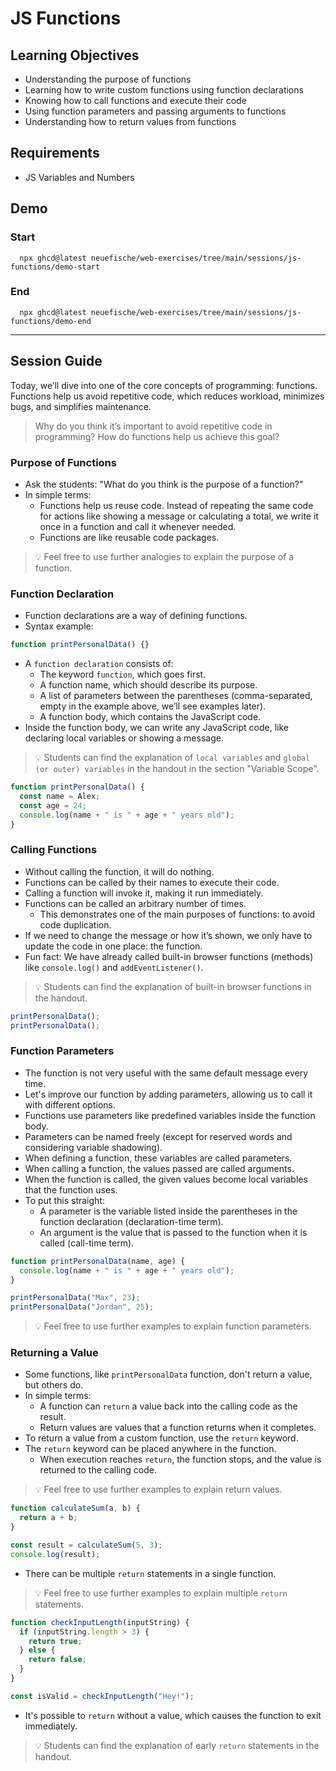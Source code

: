 # JS Functions

## Learning Objectives

- Understanding the purpose of functions
- Learning how to write custom functions using function declarations
- Knowing how to call functions and execute their code
- Using function parameters and passing arguments to functions
- Understanding how to return values from functions

## Requirements

- JS Variables and Numbers

## Demo

### Start

```
  npx ghcd@latest neuefische/web-exercises/tree/main/sessions/js-functions/demo-start

```

### End

```
  npx ghcd@latest neuefische/web-exercises/tree/main/sessions/js-functions/demo-end
```

---

## Session Guide

Today, we’ll dive into one of the core concepts of programming: functions. Functions help us avoid repetitive code, which reduces workload, minimizes bugs, and simplifies maintenance.

> Why do you think it’s important to avoid repetitive code in programming? How do functions help us achieve this goal?

### Purpose of Functions

- Ask the students: "What do you think is the purpose of a function?"
- In simple terms:
  - Functions help us reuse code. Instead of repeating the same code for actions like showing a message or calculating a total, we write it once in a function and call it whenever needed.
  - Functions are like reusable code packages.

> 💡 Feel free to use further analogies to explain the purpose of a function.

### Function Declaration

- Function declarations are a way of defining functions.
- Syntax example:

```js
function printPersonalData() {}
```

- A `function declaration` consists of:
  - The keyword `function`, which goes first.
  - A function name, which should describe its purpose.
  - A list of parameters between the parentheses (comma-separated, empty in the example above, we’ll see examples later).
  - A function body, which contains the JavaScript code.
- Inside the function body, we can write any JavaScript code, like declaring local variables or showing a message.

> 💡 Students can find the explanation of `local variables` and `global (or outer) variables` in the handout in the section "Variable Scope".

```js
function printPersonalData() {
  const name = Alex;
  const age = 24;
  console.log(name + " is " + age + " years old");
}
```

### Calling Functions

- Without calling the function, it will do nothing.
- Functions can be called by their names to execute their code.
- Calling a function will invoke it, making it run immediately.
- Functions can be called an arbitrary number of times.
  - This demonstrates one of the main purposes of functions: to avoid code duplication.
- If we need to change the message or how it’s shown, we only have to update the code in one place: the function.
- Fun fact: We have already called built-in browser functions (methods) like `console.log()` and `addEventListener()`.

> 💡 Students can find the explanation of built-in browser functions in the handout.

```js
printPersonalData();
printPersonalData();
```

### Function Parameters

- The function is not very useful with the same default message every time.
- Let's improve our function by adding parameters, allowing us to call it with different options.
- Functions use parameters like predefined variables inside the function body.
- Parameters can be named freely (except for reserved words and considering variable shadowing).
- When defining a function, these variables are called parameters.
- When calling a function, the values passed are called arguments.
- When the function is called, the given values become local variables that the function uses.
- To put this straight:
  - A parameter is the variable listed inside the parentheses in the function declaration (declaration-time term).
  - An argument is the value that is passed to the function when it is called (call-time term).

```js
function printPersonalData(name, age) {
  console.log(name + " is " + age + " years old");
}

printPersonalData("Max", 23);
printPersonalData("Jordan", 25);
```

> 💡 Feel free to use further examples to explain function parameters.

### Returning a Value

- Some functions, like `printPersonalData` function, don't return a value, but others do.
- In simple terms:
  - A function can `return` a value back into the calling code as the result.
  - Return values are values that a function returns when it completes.
- To return a value from a custom function, use the `return` keyword.
- The `return` keyword can be placed anywhere in the function.
  - When execution reaches `return`, the function stops, and the value is returned to the calling code.

> 💡 Feel free to use further examples to explain return values.

```js
function calculateSum(a, b) {
  return a + b;
}

const result = calculateSum(5, 3);
console.log(result);
```

- There can be multiple `return` statements in a single function.

> 💡 Feel free to use further examples to explain multiple `return` statements.

```js
function checkInputLength(inputString) {
  if (inputString.length > 3) {
    return true;
  } else {
    return false;
  }
}

const isValid = checkInputLength("Hey!");
```

- It's possible to `return` without a value, which causes the function to exit immediately.

> 💡 Students can find the explanation of early `return` statements in the handout.
